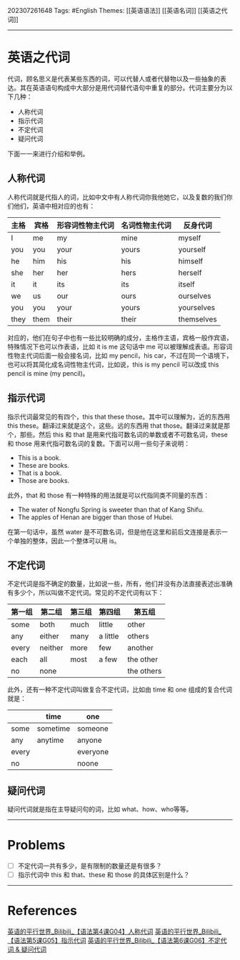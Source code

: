 202307261648
Tags: #English 
Themes: [[英语语法]] [[英语名词]] [[英语之代词]]

--- 
# 英语之代词
代词，顾名思义是代表某些东西的词，可以代替人或者代替物以及一些抽象的表达。其在英语语句构成中大部分是用代词替代语句中重复的部分。代词主要分为以下几种：

- 人称代词
- 指示代词
- 不定代词
- 疑问代词

下面一一来进行介绍和举例。

## 人称代词
人称代词就是代指人的词，比如中文中有人称代词你我他她它，以及复数的我们你们他们，英语中相对应的也有：

| 主格 | 宾格 | 形容词性物主代词 | 名词性物主代词 | 反身代词 |
| --- | --- | --- | --- | --- |
| I | me | my | mine | myself
| you | you | your | yours | yourself |
| he | him | his | his | himself |
| she | her | her | hers | herself |
| it | it | its | its | itself |
| we | us | our | ours | ourselves |
| you | you | your | yours | yourselves|
| they | them | their | their | themselves |

对应的，他们在句子中也有一些比较明确的成分，主格作主语，宾格一般作宾语，特殊情况下也可以作表语，比如 it is me 这句话中 me 可以被理解成表语。形容词性物主代词后面一般会接名词，比如 my pencil，his car，不过在同一个语境下，也可以将其简化成名词性物主代词，比如说，this is my pencil 可以改成 this pencil is mine (my pencil)。

## 指示代词
指示代词最常见的有四个，this that these those。其中可以理解为，近的东西用 this these。翻译过来就是这个，这些。远的东西用 that those。翻译过来就是那个，那些。然后 this 和 that 是用来代指可数名词的单数或者不可数名词，these 和 those 用来代指可数名词的复数。下面可以用一些句子来说明：

- This is a book.
- These are books.
- That is a book.
- Those are books.

此外，that 和 those 有一种特殊的用法就是可以代指同类不同量的东西：

- The water of Nongfu Spring is sweeter than that of Kang Shifu.
- The apples of Henan are bigger than those of Hubei.

在第一句话中，虽然 water 是不可数名词，但是他在这里和前后文连接是表示一个单独的整体，因此一个整体可以用 is。

## 不定代词
不定代词是指不确定的数量，比如说一些，所有，他们并没有办法直接表述出准确有多少个，所以叫做不定代词。常见的不定代词有以下：

| 第一组 | 第二组 | 第三组 | 第四组 | 第五组 |
| --- | --- | --- | --- | --- |
| some | both | much | little | other |
| any | either| many | a little | others |
| every | neither | more | few | another |
| each | all | most | a few | the other |
| no | none | | | the others |

此外，还有一种不定代词叫做复合不定代词，比如由 time 和 one 组成的复合代词就是：

| | time | one |
| --- | --- | --- |
| some | sometime | someone |
| any | anytime | anyone |
|  every | | everyone |
| no | | noone |

## 疑问代词
疑问代词就是指在主导疑问句的词，比如 what、how、who等等。

---
# Problems
- [ ] 不定代词一共有多少，是有限制的数量还是有很多？
- [ ] 指示代词中 this 和 that、these 和 those 的具体区别是什么？

---
# References
[英语的平行世界_Bilibili_【语法第4课G04】人称代词](https://www.bilibili.com/video/BV14t411z7Gw/?spm_id_from=333.788&vd_source=f27c26f5275392e14bce45557d559eca)
[英语的平行世界_Bilibili_【语法第5课G05】指示代词](https://www.bilibili.com/video/BV1Jt41147yg/?spm_id_from=333.788&vd_source=f27c26f5275392e14bce45557d559eca)
[英语的平行世界_Bilibili_【语法第6课G06】不定代词 & 疑问代词](https://www.bilibili.com/video/BV1gt411s7Le/?spm_id_from=333.788&vd_source=f27c26f5275392e14bce45557d559eca)